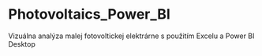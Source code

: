 # Photovoltaics_Power_BI
Vizuálna analýza malej fotovoltickej elektrárne s použitím Excelu a Power BI Desktop
